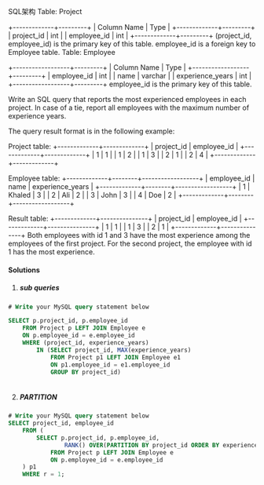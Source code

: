 SQL架构
Table: Project

+-------------+---------+
| Column Name | Type    |
+-------------+---------+
| project_id  | int     |
| employee_id | int     |
+-------------+---------+
(project_id, employee_id) is the primary key of this table.
employee_id is a foreign key to Employee table.
Table: Employee

+------------------+---------+
| Column Name      | Type    |
+------------------+---------+
| employee_id      | int     |
| name             | varchar |
| experience_years | int     |
+------------------+---------+
employee_id is the primary key of this table.
 

Write an SQL query that reports the most experienced employees in each project. In case of a tie, report all employees with the maximum number of experience years.

The query result format is in the following example:

Project table:
+-------------+-------------+
| project_id  | employee_id |
+-------------+-------------+
| 1           | 1           |
| 1           | 2           |
| 1           | 3           |
| 2           | 1           |
| 2           | 4           |
+-------------+-------------+

Employee table:
+-------------+--------+------------------+
| employee_id | name   | experience_years |
+-------------+--------+------------------+
| 1           | Khaled | 3                |
| 2           | Ali    | 2                |
| 3           | John   | 3                |
| 4           | Doe    | 2                |
+-------------+--------+------------------+

Result table:
+-------------+---------------+
| project_id  | employee_id   |
+-------------+---------------+
| 1           | 1             |
| 1           | 3             |
| 2           | 1             |
+-------------+---------------+
Both employees with id 1 and 3 have the most experience among the employees of the first project. For the second project, the employee with id 1 has the most experience.

#### Solutions

1. ##### sub queries

```sql
# Write your MySQL query statement below

SELECT p.project_id, p.employee_id
    FROM Project p LEFT JOIN Employee e
    ON p.employee_id = e.employee_id
    WHERE (project_id, experience_years)
        IN (SELECT project_id, MAX(experience_years)
            FROM Project p1 LEFT JOIN Employee e1
            ON p1.employee_id = e1.employee_id
            GROUP BY project_id)
    
```

2. ##### PARTITION

```sql
# Write your MySQL query statement below
SELECT project_id, employee_id
    FROM (
        SELECT p.project_id, p.employee_id, 
                RANK() OVER(PARTITION BY project_id ORDER BY experience_years DESC) AS r
            FROM Project p LEFT JOIN Employee e
            ON p.employee_id = e.employee_id
    ) p1
    WHERE r = 1;
```